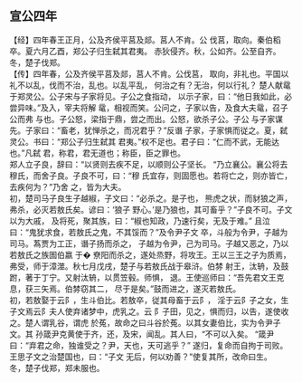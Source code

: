 ## 宣公四年

【经】四年春王正月，公及齐侯平莒及郯。莒人不肯。公
伐莒，取向。秦伯稻卒。夏六月乙酉，郑公子归生弑其君夷。
赤狄侵齐。秋，公如齐。公至自齐。冬，楚子伐郑。  
【传】四年春，公及齐侯平莒及郯，莒人不肯。公伐莒，
取向，非礼也。平国以礼不以乱，伐而不治，乱也。以乱平乱，
何治之有？无治，何以行礼？
楚人献鼋于郑灵公。公子宋与子家将见。子公之食指动，
以示子家，曰：“他日我如此，必尝异味。”及入，宰夫将解
鼋，相视而笑。公问之，子家以告，及食大夫鼋，召子公而弗
与也。子公怒，梁指于鼎，尝之而出。公怒，欲杀子公。子公
与子家谋先。子家曰：“畜老，犹惮杀之，而况君乎？”反谮
子家，子家惧而従之。夏，弑灵公。书曰：“郑公子归生弑其
君夷。”权不足也。君子曰：“仁而不武，无能达也。”凡弑
君，称君，君无道也；称臣，臣之罪也。  
郑人立子良，辞曰：“以贤则去疾不足，以顺则公子坚长。
“乃立襄公。襄公将去穆氏，而舍子良。子良不可，曰：“穆
氏宜存，则固愿也。若将亡之，则亦皆亡，去疾何为？”乃舍
之，皆为大夫。  
初，楚司马子良生子越椒，子文曰：“必杀之。是子也，
熊虎之状，而豺狼之声，弗杀，必灭若敖氏矣。谚曰：‘狼子
野心。’是乃狼也，其可畜乎？”子良不可。子文以为大戚，
及将死，聚其族，曰：“椒也知政，乃速行矣，无及于难。”
且泣曰：“鬼犹求食，若敖氏之鬼，不其馁而？”及令尹子文
卒，斗般为令尹，子越为司马。蒍贾为工正，谮子扬而杀之，
子越为令尹，己为司马。子越又恶之，乃以若敖氏之族圄伯嬴
于� 尞阳而杀之，遂处烝野，将攻王。王以三王之子为质焉，
弗受，师于漳澨。秋七月戊戌，楚子与若敖氏战于皋浒。伯棼
射王，汰辀，及鼓跗，著于丁宁。又射汰辀，以贯笠毂。师惧，
退。王使巡师曰：“吾先君文王克息，获三矢焉。伯棼窃其二，
尽于是矣。”鼓而进之，遂灭若敖氏。  
初，若敖娶于云阝，生斗伯比。若敖卒，従其母畜于云阝，
淫于云阝子之女，生子文焉云阝夫人使弃诸梦中，虎乳之。云
阝子田，见之，惧而归，以告，遂使收之。楚人谓乳谷，谓虎
於菟，故命之曰斗谷於菟。以其女妻伯比，实为令尹子文。其
孙箴尹克黄使于齐，还，及宋，闻乱。其人曰，“不可以入矣。
“箴尹曰：“弃君之命，独谁受之？尹，天也，天可逃乎？”
遂归，复命而自拘于司败。王思子文之治楚国也，曰：“子文
无后，何以劝善？”使复其所，改命曰生。  
冬，楚子伐郑，郑未服也。  

